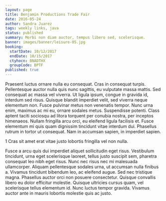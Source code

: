 ```yaml
---
layout: page
title: Benjamin Productions Trade Fair
date: 2016-05-24
author: Sandra Juarez
tags: weekly links, java
status: published
summary: Morbi non diam auctor, tempus libero sed, scelerisque.
banner: images/banner/leisure-05.jpg
booking:
  startDate: 10/12/2017
  endDate: 10/15/2017
  ctyhocn: BNADTHX
  groupCode: BPTF
published: true
---
```

Praesent luctus ornare nulla eu consequat. Cras in consequat turpis. Pellentesque auctor nulla quis nunc sagittis, eu vulputate massa mattis. Sed consequat ac massa vel viverra. Ut ligula ipsum, congue in gravida id, interdum sed risus. Quisque blandit imperdiet velit, sed viverra neque elementum non. Fusce pulvinar metus non venenatis tempor. Nunc urna enim, maximus ac mi eu, ornare sodales metus. Suspendisse potenti. Class aptent taciti sociosqu ad litora torquent per conubia nostra, per inceptos himenaeos. Nullam fringilla arcu orci, eu eleifend ligula facilisis et. Fusce elementum mi quis quam dignissim tincidunt vitae interdum dui. Phasellus rutrum in tortor ut consequat. Nam in accumsan sapien, in imperdiet sapien.

1 Cras sit amet erat vitae justo lobortis fringilla vel non nulla.

Fusce a arcu quis dui imperdiet aliquet sollicitudin eget risus. Vestibulum tincidunt, urna eget scelerisque laoreet, tellus justo suscipit sem, pharetra consequat leo nibh eget risus. Nunc nec risus nec mi malesuada ullamcorper. Aliquam pellentesque sodales urna, ut accumsan nulla finibus a. Vivamus tincidunt bibendum leo, ac eleifend augue. Sed nec tristique magna. Phasellus auctor orci non posuere consectetur. Quisque convallis libero eu dolor efficitur molestie. Quisque ultricies cursus quam, vel scelerisque tellus elementum id. Nunc luctus tempor gravida. Vivamus auctor ante in mauris lobortis molestie quis ac justo.
